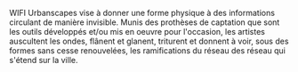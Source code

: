 WIFI Urbanscapes vise à donner une forme physique à des informations circulant de manière invisible. Munis des prothèses de captation que sont les outils développés et/ou mis en oeuvre pour l'occasion, les artistes auscultent les ondes, flânent et glanent, triturent et donnent à voir, sous des formes sans cesse renouvelées, les ramifications du réseau des réseau qui s'étend sur la ville.